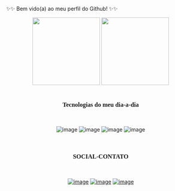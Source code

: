 ✨✨ Bem vido(a) ao meu perfil do Github! ✨✨ 


<div align=center>

   <img height="180em" src="https://github-readme-stats.vercel.app/api?username=isabellabispo&show_icons=true&theme=radical">
   <img height="180em" src="https://github-readme-stats.vercel.app/api/top-langs/?username=isabellabispo&layout=compact&theme=radical">

</div>
<br>

<h3 align=center  style="font-family: montserrat">Tecnologias do meu dia-a-dia </h3>

<br>
<div align=center>

![image](https://img.shields.io/badge/HTML5-E34F26?style=for-the-badge&logo=html5&logoColor=white
)
![image](	https://img.shields.io/badge/CSS3-1572B6?style=for-the-badge&logo=css3&logoColor=white
)
![image](https://img.shields.io/badge/JavaScript-323330?style=for-the-badge&logo=javascript&logoColor=F7DF1E
)
![image](https://img.shields.io/badge/Unity-100000?style=for-the-badge&logo=unity&logoColor=white
)
</div>
<br>

<h3 align="center" style="font-family: montserrat">SOCIAL-CONTATO </h3> <br>
<div align="center">

[![image](https://img.shields.io/badge/LinkedIn-0077B5?style=for-the-badge&logo=linkedin&logoColor=white
)](https://www.linkedin.com/in/isbellabsp20/)
[![image](https://img.shields.io/badge/Gmail-D14836?style=for-the-badge&logo=gmail&logoColor=white
)](https://criarmeulink.com.br/u/1666380188)
[![image](https://img.shields.io/badge/WhatsApp-25D366?style=for-the-badge&logo=whatsapp&logoColor=white
)](https://api.whatsapp.com/send?phone=5534984222972&text=ola%2C%20precisa%20entrar%20em%20contato%20comigo%2C%20mande-me%20uma%20mensagem!)

</div>
